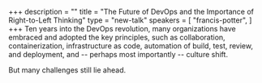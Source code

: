 +++
description = ""
title = "The Future of DevOps and the Importance of Right-to-Left Thinking"
type = "new-talk"
speakers = [
        "francis-potter",
]
+++
Ten years into the DevOps revolution, many organizations have embraced and adopted the key principles, such as collaboration, containerization, infrastructure as code, automation of build, test, review, and deployment, and -- perhaps most importantly -- culture shift.

But many challenges still lie ahead.
